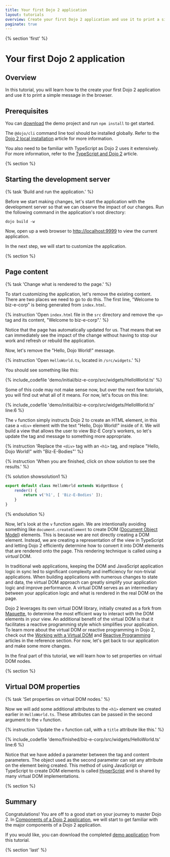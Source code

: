 ```yaml
---
title: Your first Dojo 2 application
layout: tutorials
overview: Create your first Dojo 2 application and use it to print a simple message in the browser.
paginate: true
---
```


{% section 'first' %}

# Your first Dojo 2 application

## Overview
In this tutorial, you will learn how to the create your first Dojo 2 application and use it to print a simple message in the browser.

## Prerequisites
You can [download](../assets/001_static_content-initial.zip) the demo project and run `npm install` to get started.

The `@dojo/cli` command line tool should be installed globally. Refer to the [Dojo 2 local installation](../000_local_installation/) article for more information.

You also need to be familiar with TypeScript as Dojo 2 uses it extensively. For more information, refer to the [TypeScript and Dojo 2](../../docs/fundamentals/typescript_and_dojo_2/) article.

{% section %}

## Starting the development server

{% task 'Build and run the application.' %}

Before we start making changes, let's start the application with the development server so that we can observe the impact of our changes. Run the following command in the application's root directory:

`dojo build -w`

Now, open up a web browser to [http://localhost:9999](http://localhost:9999) to view the current application.

In the next step, we will start to customize the application.

{% section %}

## Page content

{% task 'Change what is rendered to the page.' %}

To start customizing the application, let's remove the existing content. There are two places we need to go to do this. The first line, "Welcome to biz-e-corp" is being generated from `index.html`.

{% instruction 'Open `index.html` file in the `src` directory and remove the `<p>` tag and its content, "Welcome to biz-e-corp".' %}

Notice that the page has automatically updated for us. That means that we can immediately see the impact of the change without having to stop our work and refresh or rebuild the application.

Now, let's remove the "Hello, Dojo World!" message.

{% instruction 'Open `HelloWorld.ts`, located in `/src/widgets`.' %}

You should see something like this:

{% include_codefile 'demo/initial/biz-e-corp/src/widgets/HelloWorld.ts' %}

Some of this code may not make sense now, but over the next few tutorials, you will find out what all of it means. For now, let's focus on this line:

{% include_codefile 'demo/initial/biz-e-corp/src/widgets/HelloWorld.ts' line:6 %}

The `v` function simply instructs Dojo 2 to create an HTML element, in this case a `<div>` element with the text "Hello, Dojo World!" inside of it. We will build a view that allows the user to view Biz-E Corp's workers, so let's update the tag and message to something more appropriate.

{% instruction 'Replace the `<div>` tag with an `<h1>` tag, and replace "Hello, Dojo World!" with "Biz-E-Bodies"' %}

{% instruction 'When you are finished, click on show solution to see the results.' %}

{% solution showsolution1 %}
```typescript
export default class HelloWorld extends WidgetBase {
	render() {
		return v('h1', [ 'Biz-E-Bodies' ]);
	}
}
```
{% endsolution %}

Now, let's look at the `v` function again. We are intentionally avoiding something like `document.createElement` to create DOM ([Document Object Model](https://en.wikipedia.org/wiki/Document_Object_Model)) elements. This is because we are not directly creating a DOM element. Instead, we are creating a representation of the view in TypeScript and letting Dojo 2 efficiently determine how to convert it into DOM elements that are rendered onto the page. This rendering technique is called using a *virtual* DOM.

In traditional web applications, keeping the DOM and JavaScript application logic in sync led to significant complexity and inefficiency for non-trivial applications. When building applications with numerous changes to state and data, the virtual DOM approach can greatly simplify your application logic and improve performance. A virtual DOM serves as an intermediary between your application logic and what is rendered in the real DOM on the page.

Dojo 2 leverages its own virtual DOM library, initially created as a fork from [Maquette](http://maquettejs.org/), to determine the most efficient way to interact with the DOM elements in your view. An additional benefit of the virtual DOM is that it facilitates a reactive programming style which simplifies your application. To learn more about the virtual DOM or reactive programming in Dojo 2, check out the [Working with a Virtual DOM](../../docs/fundamentals/working_with_virtual_dom/) and [Reactive Programming](../../docs/fundamentals/reactive_programming/) articles in the reference section. For now, let's get back to our application and make some more changes.

In the final part of this tutorial, we will learn how to set properties on virtual DOM nodes.

{% section %}

## Virtual DOM properties

{% task 'Set properties on virtual DOM nodes.' %}

Now we will add some additional attributes to the `<h1>` element we created earlier in `HelloWorld.ts`. These attributes can be passed in the second argument to the `v` function.

{% instruction 'Update the `v` function call, with a `title` attribute like this.' %}

{% include_codefile 'demo/finished/biz-e-corp/src/widgets/HelloWorld.ts' line:6 %}

Notice that we have added a parameter between the tag and content parameters. The object used as the second parameter can set any attribute on the element being created. This method of using JavaScript or TypeScript to create DOM elements is called [HyperScript](https://github.com/hyperhype/hyperscript) and is shared by many virtual DOM implementations.

{% section %}

## Summary

Congratulations! You are off to a good start on your journey to master Dojo 2. In [Components of a Dojo 2 application](../002_creating_an_application/), we will start to get familiar with the major components of a Dojo 2 application.

If you would like, you can download the completed [demo application](../assets/001_static_content-finished.zip) from this tutorial.

{% section 'last' %}
